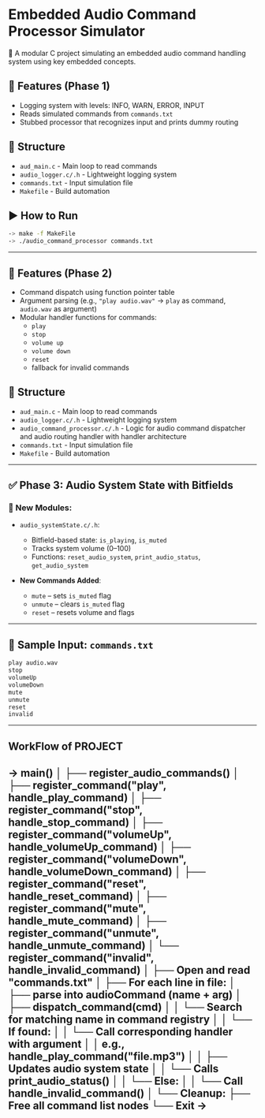 # Embedded Audio Command Processor Simulator

🎯 A modular C project simulating an embedded audio command handling system using key embedded concepts.

## 🔧 Features (Phase 1) 
- Logging system with levels: INFO, WARN, ERROR, INPUT
- Reads simulated commands from `commands.txt`
- Stubbed processor that recognizes input and prints dummy routing

## 📁 Structure
- `aud_main.c` - Main loop to read commands
- `audio_logger.c/.h` - Lightweight logging system
- `commands.txt` - Input simulation file
- `Makefile` - Build automation

## ▶️ How to Run
```bash
-> make -f MakeFile
-> ./audio_command_processor commands.txt
``` 
--------------------------------------------------------------------------------------------------------

## 🔧 Features (Phase 2)

- Command dispatch using function pointer table
- Argument parsing (e.g., `"play audio.wav"` → `play` as command, `audio.wav` as argument)
- Modular handler functions for commands:
  - `play`
  - `stop`
  - `volume up`
  - `volume down`
  - `reset`
  - fallback for invalid commands

## 📁 Structure
- `aud_main.c` - Main loop to read commands
- `audio_logger.c/.h` - Lightweight logging system
- `audio_command_processor.c/.h` - Logic for audio command dispatcher and audio routing handler with handler architecture
- `commands.txt` - Input simulation file
- `Makefile` - Build automation

--------------------------------------------------------------------------------------------------------

## ✅ Phase 3: Audio System State with Bitfields

### 🔹 New Modules:
- `audio_systemState.c/.h`:
  - Bitfield-based state: `is_playing`, `is_muted`
  - Tracks system volume (0–100)
  - Functions: `reset_audio_system`, `print_audio_status`, `get_audio_system`

- **New Commands Added**:
  - `mute` – sets `is_muted` flag
  - `unmute` – clears `is_muted` flag
  - `reset` – resets volume and flags

---

## 🧪 Sample Input: `commands.txt`
```txt
play audio.wav
stop
volumeUp
volumeDown
mute
unmute
reset
invalid
```

---------------------------------------------------------------------------------------------------------

## WorkFlow of PROJECT 

-> 
    main()
    │
    ├── register_audio_commands()
    │   ├── register_command("play",        handle_play_command)
    │   ├── register_command("stop",        handle_stop_command)
    │   ├── register_command("volumeUp",    handle_volumeUp_command)
    │   ├── register_command("volumeDown",  handle_volumeDown_command)
    │   ├── register_command("reset",       handle_reset_command)
    │   ├── register_command("mute",        handle_mute_command)
    │   ├── register_command("unmute",      handle_unmute_command)
    │   └── register_command("invalid",     handle_invalid_command)
    │
    ├── Open and read "commands.txt"
    │
    ├── For each line in file:
    │   ├── parse into audioCommand (name + arg)
    │   ├── dispatch_command(cmd)
    │   │   └── Search for matching name in command registry
    │   │   └── If found:
    │   │        └── Call corresponding handler with argument
    │   │             e.g., handle_play_command("file.mp3")
    │   │             ├── Updates audio system state
    │   │             └── Calls print_audio_status()
    │   │   └── Else:
    │   │        └── Call handle_invalid_command()
    │
    └── Cleanup:
        ├── Free all command list nodes
        └── Exit
-> 
---

